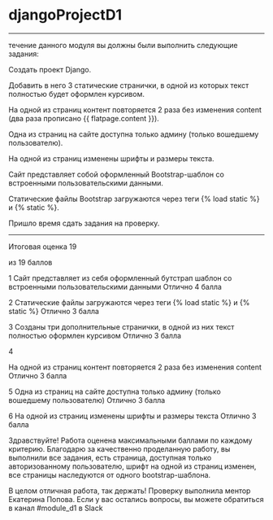 # djangoProjectD1

------------------------
 течение данного модуля вы должны были выполнить следующие задания:

Создать проект Django.

Добавить в него 3 статические странички, в одной из которых текст полностью будет оформлен курсивом.

На одной из страниц контент повторяется 2 раза без изменения content (два раза прописано {{ flatpage.content }}).

Одна из страниц на сайте доступна только админу (только вошедшему пользователю).

На одной из страниц изменены шрифты и размеры текста.

Сайт представляет собой оформленный Bootstrap-шаблон со встроенными пользовательскими данными.

Статические файлы Bootstrap загружаются через теги {% load static %} и {% static %}.

Пришло время сдать задания на проверку.

-----------------------------
Итоговая оценка
19

из 19
баллов

1
Сайт представляет из себя оформленный бутстрап шаблон со встроенными пользовательскими данными
Отлично
4 балла

2
Статические файлы загружаются через теги {% load static %} и {% static %}
Отлично
3 балла

3
Созданы три дополнительные странички, в одной из них текст полностью оформлен курсивом
Отлично
3 балла

4

На одной из страниц контент повторяется 2 раза без изменения content
Отлично
3 балла

5
Одна из страниц на сайте доступна только админу (только вошедшему пользователю)
Отлично
3 балла

6
На одной из страниц изменены шрифты и размеры текста
Отлично
3 балла

Здравствуйте!
Работа оценена максимальными баллами по каждому критерию.
Благодарю за качественно проделанную работу, вы выполнили все задания, есть страница, доступная только авторизованному пользователю, шрифт на одной из страниц изменен, все страницы наследуются от одного bootstrap-шаблона.


В целом отличная работа, так держать!
Проверку выполнила ментор Екатерина Попова.
Если у вас остались вопросы, вы можете обратиться в канал #module_d1 в Slack
